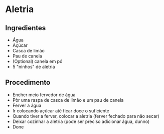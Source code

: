 # Aletria

## Ingredientes

- Água
- Açúcar
- Casca de limão
- Pau de canela
- (Optional) canela em pó
- 5 "ninhos" de aletria

## Procedimento

- Encher meio fervedor de água
- Pòr uma raspa de casca de limão e um pau de canela
- Ferver a água
- Ir colocando açúcar até ficar doce o suficiente
- Quando tiver a ferver, colocar a aletria (ferver fechado para não secar)
- Deixar cozinhar a aletria (pode ser preciso adicionar água, dunno)
- Done